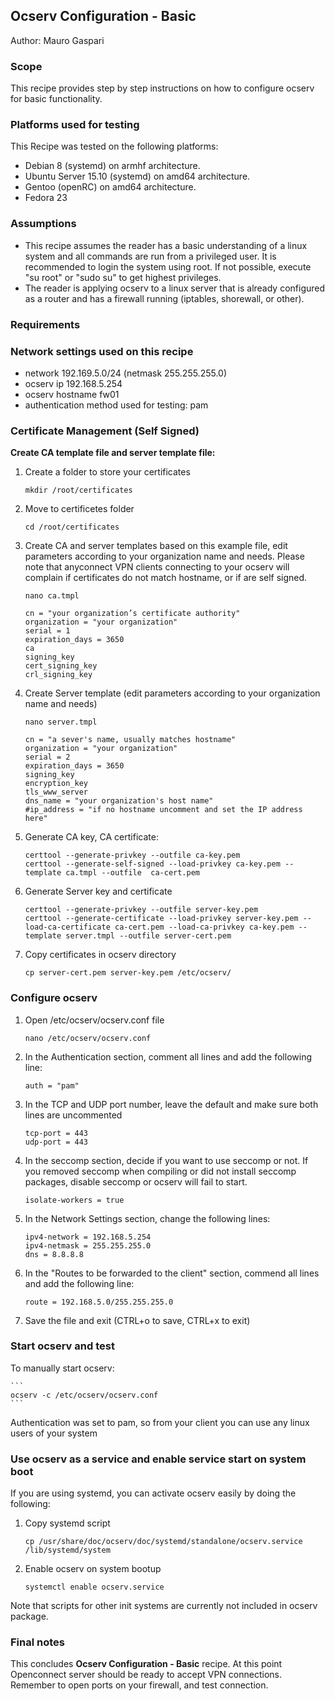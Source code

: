 ## Ocserv Configuration - Basic

Author: Mauro Gaspari  

### Scope
This recipe provides step by step instructions on how to configure ocserv for basic functionality.

### Platforms used for testing
This Recipe was tested on the following platforms: 
  
 - Debian 8 (systemd) on armhf architecture.  
 - Ubuntu Server 15.10 (systemd) on amd64 architecture.  
 - Gentoo (openRC) on amd64 architecture.
- Fedora 23

### Assumptions
 - This recipe assumes the reader has a basic understanding of a linux system and all commands
   are run from a privileged user. It is recommended to login the system using root. If not possible,
   execute "su root" or "sudo su" to get highest privileges.
 - The reader is applying ocserv to a linux server that is already configured as a router and has a
   firewall running (iptables, shorewall, or other).

### Requirements

### Network settings used on this recipe
 - network 192.169.5.0/24 (netmask 255.255.255.0)
 - ocserv ip 192.168.5.254
 - ocserv hostname fw01
 - authentication method used for testing: pam


### Certificate Management (Self Signed)

**Create CA template file and server template file:**

 1. Create a folder to store your certificates 
	```
	mkdir /root/certificates
	```

 2. Move to certificetes folder

	```  
	cd /root/certificates  
	```

 3. Create CA and server templates based on this example file, edit parameters according to your organization name and needs. Please note that anyconnect VPN clients connecting to your ocserv will complain if certificates do not match hostname, or if are self signed.  

	```
	nano ca.tmpl
	```

	```
	cn = "your organization’s certificate authority"  
	organization = "your organization"  
	serial = 1  
	expiration_days = 3650  
	ca  
	signing_key  
	cert_signing_key  
	crl_signing_key  
	```

 4. Create Server template (edit parameters according to your organization name and needs)  

	```
	nano server.tmpl
	```

	```
	cn = "a sever's name, usually matches hostname"  
	organization = "your organization"  
	serial = 2  
	expiration_days = 3650
	signing_key
	encryption_key
	tls_www_server
	dns_name = "your organization's host name"
	#ip_address = "if no hostname uncomment and set the IP address here"
	```

 5. Generate CA key, CA certificate:   

	```
	certtool --generate-privkey --outfile ca-key.pem
	certtool --generate-self-signed --load-privkey ca-key.pem --template ca.tmpl --outfile 	ca-cert.pem
	```

 6. Generate Server key and certificate  

	```
	certtool --generate-privkey --outfile server-key.pem
	certtool --generate-certificate --load-privkey server-key.pem --load-ca-certificate ca-cert.pem --load-ca-privkey ca-key.pem --template server.tmpl --outfile server-cert.pem
	```

 7. Copy certificates in ocserv directory

	```
	cp server-cert.pem server-key.pem /etc/ocserv/
	```

### Configure ocserv

1. Open /etc/ocserv/ocserv.conf file  

	```
	nano /etc/ocserv/ocserv.conf
	```

2. In the Authentication section, comment all lines and add the following line:  

	```
	auth = "pam"
	```

3. In the TCP and UDP port number, leave the default and make sure both lines are uncommented  

	```
	tcp-port = 443
	udp-port = 443  
	```

4. In the seccomp section, decide if you want to use seccomp or not. If you removed seccomp when compiling or did not install seccomp packages, disable seccomp or ocserv will fail to start.  

	```  
	isolate-workers = true  
	```

5. In the Network Settings section, change the following lines:  

	```
	ipv4-network = 192.168.5.254  
	ipv4-netmask = 255.255.255.0  
	dns = 8.8.8.8  
	```

6. In the "Routes to be forwarded to the client" section, commend all lines and add the following line:  

	```
	route = 192.168.5.0/255.255.255.0
	```

7. Save the file and exit (CTRL+o to save, CTRL+x to exit)  

### Start ocserv and test

To manually start ocserv:  

	```
	ocserv -c /etc/ocserv/ocserv.conf  
	```

Authentication was set to pam, so from your client you can use any linux users of your system

### Use ocserv as a service and enable service start on system boot


If you are using systemd, you can activate ocserv easily by doing the following: 

1. Copy systemd script

	```
	cp /usr/share/doc/ocserv/doc/systemd/standalone/ocserv.service /lib/systemd/system  
	```

2. Enable ocserv on system bootup  

	```
	systemctl enable ocserv.service  
	```

Note that scripts for other init systems are currently not included in ocserv package.

### Final notes

This concludes **Ocserv Configuration - Basic** recipe. At this point Openconnect server
should be ready to accept VPN connections. Remember to open ports on your firewall, and
test connection.   


